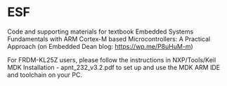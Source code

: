 # ESF
Code and supporting materials for textbook Embedded Systems Fundamentals with ARM Cortex-M based Microcontrollers: A Practical Approach (on Embedded Dean blog: https://wp.me/P8uHuM-m)

For FRDM-KL25Z users, please follow the instructions in NXP/Tools/Keil MDK Installation - apnt_232_v3.2.pdf to set up and use the MDK ARM IDE and toolchain on your PC. 
